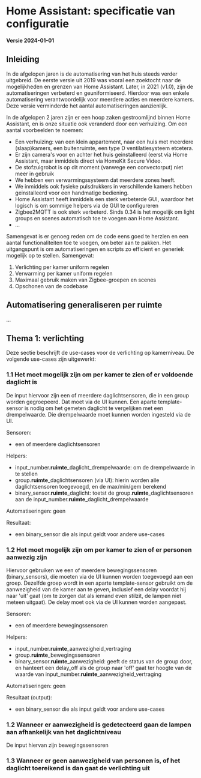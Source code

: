 # Home Assistant: specificatie van configuratie
**Versie 2024-01-01**

## Inleiding
In de afgelopen jaren is de automatisering van het huis steeds verder uitgebreid. De eerste versie uit 2019 was vooral een zoektocht naar de mogelijkheden en grenzen van Home Assistant. Later, in 2021 (v1.0), zijn de automatiseringen verbeterd en geuniformiseerd. Hierdoor was een enkele automatisering verantwoordelijk voor meerdere acties en meerdere kamers. Deze versie verminderde het aantal automatiseringen aanzienlijk.

In de afgelopen 2 jaren zijn er een hoop zaken gestroomlijnd binnen Home Assistant, en is onze situatie ook veranderd door een verhuizing. Om een aantal voorbeelden te noemen: 

- Een verhuizing: van een klein appartement, naar een huis met meerdere (slaap)kamers, een buitenruimte, een type D ventilatiesysteem etcetera.
- Er zijn camera's voor en achter het huis geinstalleerd (eerst via Home Assistant, maar inmiddels direct via HomeKit Secure Video.
- De stofzuigrobot is op dit moment (vanwege een convectorput) niet meer in gebruik
- We hebben een verwarmingssysteem dat meerdere zones heeft.
- We inmiddels ook fysieke pulsdrukkers in verschillende kamers hebben geinstalleerd voor een handmatige bediening.
- Home Assistant heeft inmiddels een sterk verbeterde GUI, waardoor het logisch is om sommige helpers via de GUI te configureren 
- Zigbee2MQTT is ook sterk verbeterd. Sinds 0.34 is het mogelijk om light groups en scenes automatisch toe te voegen aan Home Assistant.
- ...

Samengevat is er genoeg reden om de code eens goed te herzien en een aantal functionaliteiten toe te voegen, om beter aan te pakken. Het uitgangspunt is om automatiseringen en scripts zo efficient en generiek mogelijk op te stellen. Samengevat:

1. Verlichting per kamer uniform regelen
2. Verwarming per kamer uniform regelen
3. Maximaal gebruik maken van Zigbee-groepen en scenes
4. Opschonen van de codebase

## Automatisering generaliseren per ruimte
...

## Thema 1: verlichting
Deze sectie beschrijft de use-cases voor de verlichting op kamerniveau. De volgende use-cases zijn uitgewerkt:

### 1.1 Het moet mogelijk zijn om per kamer te zien of er voldoende daglicht is
De input hiervoor zijn een of meerdere daglichtsensoren, die in een group worden gegroepeerd. Dat moet via de UI kunnen. Een aparte template-sensor is nodig om het gemeten daglicht te vergelijken met een drempelwaarde. Die drempelwaarde moet kunnen worden ingesteld via de UI.

Sensoren:

- een of meerdere daglichtsensoren

Helpers:

- input_number.**ruimte**_daglicht_drempelwaarde: om de drempelwaarde in te stellen
- group.**ruimte**_daglichtsensoren (via UI): hierin worden alle daglichtsensoren toegevoegd, en de max/min/gem berekend
- binary_sensor.**ruimte**_daglicht: toetst de group.**ruimte**_daglichtsensoren aan de input_number.**ruimte**_daglicht_drempelwaarde

Automatiseringen: geen

Resultaat:

- een binary_sensor die als input geldt voor andere use-cases

### 1.2 Het moet mogelijk zijn om per kamer te zien of er personen aanwezig zijn
Hiervoor gebruiken we een of meerdere bewegingssensoren (binary_sensors), die moeten via de UI kunnen worden toegevoegd aan een groep. Dezelfde groep wordt in een aparte template-sensor gebruikt om de aanwezigheid van de kamer aan te geven, inclusief een delay voordat hij naar 'uit' gaat (om te zorgen dat als iemand even stilzit, de lampen niet meteen uitgaat). De delay moet ook via de UI kunnen worden aangepast.

Sensoren:

- een of meerdere bewegingssensoren

Helpers:

- input_number.**ruimte**_aanwezigheid_vertraging
- group.**ruimte**_bewegingssensoren
- binary_sensor.**ruimte**_aanwezigheid: geeft de status van de group door, en hanteert een delay_off als de group naar 'off' gaat ter hoogte van de waarde van input_number.**ruimte**_aanwezigheid_vertraging

Automatiseringen: geen

Resultaat (output):

- een binary_sensor die als input geldt voor andere use-cases

### 1.2 Wanneer er aanwezigheid is gedetecteerd gaan de lampen aan afhankelijk van het daglichtniveau

De input hiervan zijn bewegingssensoren

### 1.3 Wanneer er geen aanwezigheid van personen is, of het daglicht toereikend is dan gaat de verlichting uit
